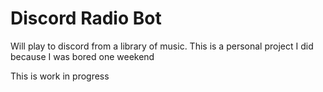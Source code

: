 # Discord Radio Bot
 Will play to discord from a library of music. This is a personal project  I did because I was bored one weekend

This is work in progress
